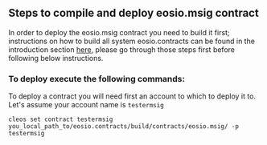 ## Steps to compile and deploy eosio.msig contract

In order to deploy the eosio.msig contract you need to build it first; instructions on how to build all system eosio.contracts can be found in the introduction section [here](../introduction.md), please go through those steps first before following below instructions.

### To deploy execute the following commands:

To deploy a contract you will need first an account to which to deploy it to.
Let's assume your account name is `testermsig`

```
cleos set contract testermsig you_local_path_to/eosio.contracts/build/contracts/eosio.msig/ -p testermsig
```